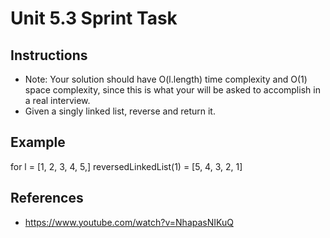 # Unit 5.3 Sprint Task

## Instructions
- Note: Your solution should have O(l.length) time complexity and O(1) space complexity, since this is what your will be asked to accomplish in a real interview. 
- Given a singly linked list, reverse and return it. 

## Example
for l = [1, 2, 3, 4, 5,] 
reversedLinkedList(1) = [5, 4, 3, 2, 1] 

## References
- https://www.youtube.com/watch?v=NhapasNIKuQ 